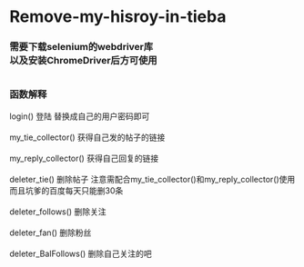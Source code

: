 # Remove-my-hisroy-in-tieba
<h3>
需要下载selenium的webdriver库<br>
以及安装ChromeDriver后方可使用<br><br>


函数解释<br></h3>
login() 登陆 替换成自己的用户密码即可<br><br>
my_tie_collector() 获得自己发的帖子的链接<br><br>
my_reply_collector() 获得自己回复的链接<br><br>
deleter_tie() 删除帖子 注意需配合my_tie_collector()和my_reply_collector()使用<br>而且坑爹的百度每天只能删30条<br><br>
deleter_follows() 删除关注<br><br>
deleter_fan() 删除粉丝<br><br>
deleter_BaIFollows() 删除自己关注的吧<br><br>

